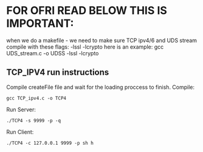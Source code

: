 # FOR OFRI READ BELOW THIS IS IMPORTANT:
when we do a makefile - we need to make sure TCP ipv4/6 and UDS stream compile with these flags:
-lssl -lcrypto
here is an example:
gcc UDS_stream.c -o UDSS -lssl -lcrypto
## TCP_IPV4 run instructions
Compile createFile file and wait for the loading proccess to finish.
Compile:
```
gcc TCP_ipv4.c -o TCP4
```
Run Server:
```
./TCP4 -s 9999 -p -q
```
Run Client:
```
./TCP4 -c 127.0.0.1 9999 -p sh h
```
